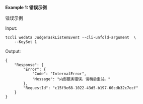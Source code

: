 **Example 1: 错误示例**

错误示例

Input: 

```
tccli wedata JudgeTaskListenEvent --cli-unfold-argument  \
    --KeySet 1
```

Output: 
```
{
    "Response": {
        "Error": {
            "Code": "InternalError",
            "Message": "内部服务错误，请稍后重试。"
        },
        "RequestId": "c15f9e68-1022-43d5-b197-60cdb32c7ecf"
    }
}
```

